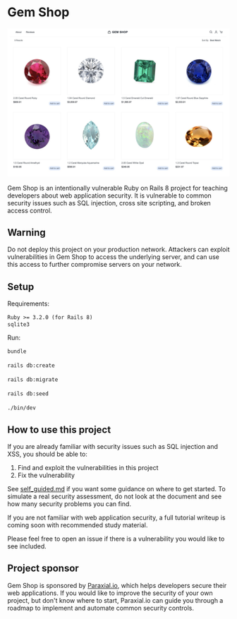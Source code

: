 # Gem Shop

![Gem Shop](./app/assets/images/gem_shop.jpg)

Gem Shop is an intentionally vulnerable Ruby on Rails 8 project for teaching developers about web application security. It is vulnerable to common security issues such as SQL injection, cross site scripting, and broken access control.

## Warning

Do not deploy this project on your production network. Attackers can exploit vulnerabilities in Gem Shop to access the underlying server, and can use this access to further compromise servers on your network. 

## Setup

Requirements:

```
Ruby >= 3.2.0 (for Rails 8)
sqlite3
```

Run:

```
bundle 

rails db:create

rails db:migrate

rails db:seed

./bin/dev
```

## How to use this project

If you are already familiar with security issues such as SQL injection and XSS, you should be able to:

1. Find and exploit the vulnerabilities in this project
2. Fix the vulnerability 

See [self_guided.md](./docs/self_guided.md) if you want some guidance on where to get started. To simulate a real security assessment, do not look at the document and see how many security problems you can find. 

If you are not familiar with web application security, a full tutorial writeup is coming soon with recommended study material. 

Please feel free to open an issue if there is a vulnerability you would like to see included. 


## Project sponsor

Gem Shop is sponsored by [Paraxial.io](https://paraxial.io/), which helps developers secure their web applications. If you would like to improve the security of your own project, but don't know where to start, Paraxial.io can guide you through a roadmap to implement and automate common security controls. 
